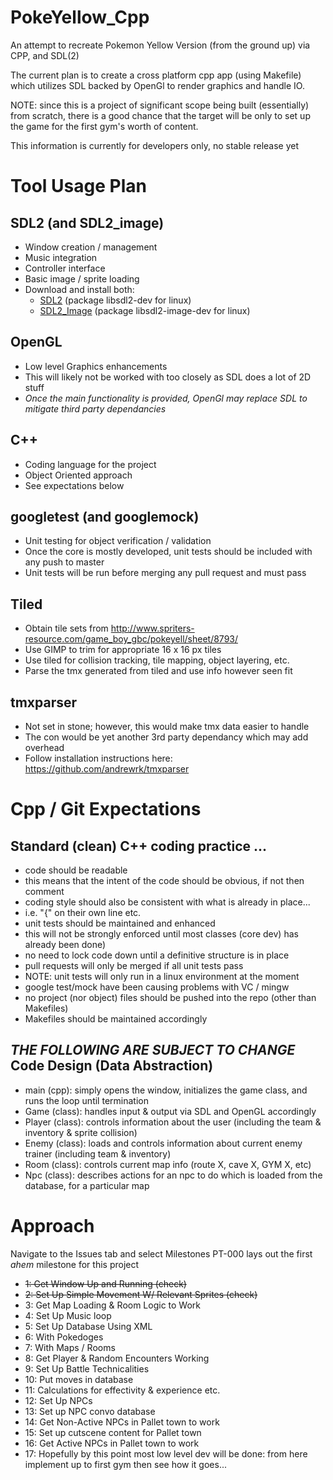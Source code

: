 # PokeYellow_Cpp
An attempt to recreate Pokemon Yellow Version (from the ground up) via CPP, and SDL(2)

The current plan is to create a cross platform cpp app (using Makefile) which utilizes SDL backed by OpenGl to render graphics and handle IO.

NOTE: since this is a project of significant scope being built (essentially) from scratch, there is a good chance that the target will be only to set up the game for the first gym's worth of content.

This information is currently for developers only, no stable release yet

Tool Usage Plan
==============
SDL2 (and SDL2_image)
--------------
 - Window creation / management
 - Music integration
 - Controller interface
 - Basic image / sprite loading
 - Download and install both: 
    - [SDL2](https://www.libsdl.org/download-2.0.php#source) (package libsdl2-dev for linux)
    - [SDL2_Image](https://www.libsdl.org/projects/SDL_image/) (package libsdl2-image-dev for linux)
  
OpenGL
--------------
 - Low level Graphics enhancements
 - This will likely not be worked with too closely as SDL does a lot of 2D stuff
 - *Once the main functionality is provided, OpenGl may replace SDL to mitigate third party dependancies*
  
C++
--------------
 - Coding language for the project
 - Object Oriented approach
 - See expectations below
  
googletest (and googlemock)
--------------
 - Unit testing for object verification / validation
 - Once the core is mostly developed, unit tests should be included with any push to master
 - Unit tests will be run before merging any pull request and must pass

Tiled
--------------
 - Obtain tile sets from http://www.spriters-resource.com/game_boy_gbc/pokeyell/sheet/8793/
 - Use GIMP to trim for appropriate 16 x 16 px tiles
 - Use tiled for collision tracking, tile mapping, object layering, etc.
 - Parse the tmx generated from tiled and use info however seen fit

tmxparser
--------------
 - Not set in stone; however, this would make tmx data easier to handle
 - The con would be yet another 3rd party dependancy which may add overhead
 - Follow installation instructions here: https://github.com/andrewrk/tmxparser

Cpp / Git Expectations
==============
Standard (clean) C++ coding practice ...
--------------
 - code should be readable
  - this means that the intent of the code should be obvious, if not then comment
  - coding style should also be consistent with what is already in place...
   - i.e. "{" on their own line etc.
 - unit tests should be maintained and enhanced
  - this will not be strongly enforced until most classes (core dev) has already been done)
   - no need to lock code down until a definitive structure is in place
  - pull requests will only be merged if all unit tests pass
  - NOTE: unit tests will only run in a linux environment at the moment
   - google test/mock have been causing problems with VC / mingw
 - no project (nor object) files should be pushed into the repo (other than Makefiles)
  - Makefiles should be maintained accordingly
 

*THE FOLLOWING ARE SUBJECT TO CHANGE*
Code Design (Data Abstraction) 
--------------
 - main (cpp): simply opens the window, initializes the game class, and runs the loop until termination
 - Game (class): handles input & output via SDL and OpenGL accordingly
 - Player (class): controls information about the user (including the team & inventory & sprite collision)
 - Enemy (class): loads and controls information about current enemy trainer (including team & inventory)
 - Room (class): controls current map info (route X, cave X, GYM X, etc)
 - Npc (class): describes actions for an npc to do  which is loaded from the database, for a particular map
  
Approach
==============
Navigate to the Issues tab and select Milestones
PT-000 lays out the first *ahem* milestone for this project
 - ~~1:  Get Window Up and Running (check)~~
 - ~~2:  Set Up Simple Movement W/ Relevant Sprites (check)~~
 - 3:  Get Map Loading & Room Logic to Work
 - 4:  Set Up Music loop
 - 5:  Set Up Database Using XML
 - 6:     With Pokedoges
 - 7:     With Maps / Rooms
 - 8:  Get Player & Random Encounters Working
 - 9:  Set Up Battle Technicalities
 - 10:    Put moves in database
 - 11:    Calculations for effectivity & experience etc.
 - 12: Set Up NPCs
 - 13:    Set up NPC convo database
 - 14:    Get Non-Active NPCs in Pallet town to work
 - 15:    Set up cutscene content for Pallet town
 - 16:    Get Active NPCs in Pallet town to work
 - 17: Hopefully by this point most low level dev will be done: from here implement up to first gym then see how it goes... 
